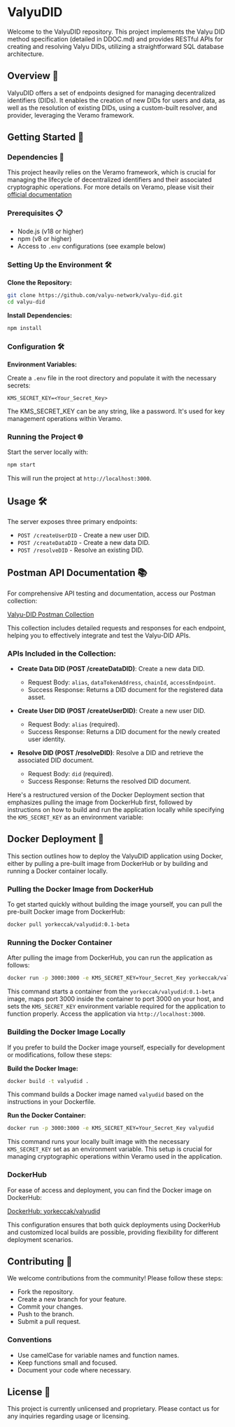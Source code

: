 # ValyuDID

Welcome to the ValyuDID repository. This project implements the Valyu DID method specification (detailed in DDOC.md) and provides RESTful APIs for creating and resolving Valyu DIDs, utilizing a straightforward SQL database architecture.

## Overview 📖

ValyuDID offers a set of endpoints designed for managing decentralized identifiers (DIDs). It enables the creation of new DIDs for users and data, as well as the resolution of existing DIDs, using a custom-built resolver, and provider, leveraging the Veramo framework.

## Getting Started 🚀

### Dependencies 🧰
This project heavily relies on the Veramo framework, which is crucial for managing the lifecycle of decentralized identifiers and their associated cryptographic operations. For more details on Veramo, please visit their [official documentation](https://veramo.io/docs/basics/introduction)

### Prerequisites 📋

- Node.js (v18 or higher)
- npm (v8 or higher)
- Access to `.env` configurations (see example below)

### Setting Up the Environment 🛠️

**Clone the Repository:**

```bash
git clone https://github.com/valyu-network/valyu-did.git
cd valyu-did
```

**Install Dependencies:**

```bash
npm install
```

### Configuration 🛠️

**Environment Variables:**

Create a `.env` file in the root directory and populate it with the necessary secrets:

```plaintext
KMS_SECRET_KEY=<Your_Secret_Key>
```

The KMS_SECRET_KEY can be any string, like a password. It's used for key management operations within Veramo.

### Running the Project 🌐

Start the server locally with:

```bash
npm start
```

This will run the project at `http://localhost:3000`.

## Usage 🛠️

The server exposes three primary endpoints:

- `POST /createUserDID` - Create a new user DID.
- `POST /createDataDID` - Create a new data DID.
- `POST /resolveDID` - Resolve an existing DID.

## Postman API Documentation 📚

For comprehensive API testing and documentation, access our Postman collection:

[Valyu-DID Postman Collection](https://api.postman.com/collections/30064176-1c83c789-8580-47d4-8778-1f110f370423?access_key=PMAT-01HW1BWC7376NQYN8CMKZ1VV7G)

This collection includes detailed requests and responses for each endpoint, helping you to effectively integrate and test the Valyu-DID APIs.

### APIs Included in the Collection:

- **Create Data DID (POST /createDataDID)**: Create a new data DID.
  - Request Body: `alias`, `dataTokenAddress`, `chainId`, `accessEndpoint`.
  - Success Response: Returns a DID document for the registered data asset.

- **Create User DID (POST /createUserDID)**: Create a new user DID.
  - Request Body: `alias` (required).
  - Success Response: Returns a DID document for the newly created user identity.

- **Resolve DID (POST /resolveDID)**: Resolve a DID and retrieve the associated DID document.
  - Request Body: `did` (required).
  - Success Response: Returns the resolved DID document.
 
Here's a restructured version of the Docker Deployment section that emphasizes pulling the image from DockerHub first, followed by instructions on how to build and run the application locally while specifying the `KMS_SECRET_KEY` as an environment variable:

## Docker Deployment 🐳

This section outlines how to deploy the ValyuDID application using Docker, either by pulling a pre-built image from DockerHub or by building and running a Docker container locally.

### Pulling the Docker Image from DockerHub

To get started quickly without building the image yourself, you can pull the pre-built Docker image from DockerHub:

```bash
docker pull yorkeccak/valyudid:0.1-beta
```

### Running the Docker Container

After pulling the image from DockerHub, you can run the application as follows:

```bash
docker run -p 3000:3000 -e KMS_SECRET_KEY=Your_Secret_Key yorkeccak/valyudid:0.1-beta
```

This command starts a container from the `yorkeccak/valyudid:0.1-beta` image, maps port 3000 inside the container to port 3000 on your host, and sets the `KMS_SECRET_KEY` environment variable required for the application to function properly. Access the application via `http://localhost:3000`.

### Building the Docker Image Locally

If you prefer to build the Docker image yourself, especially for development or modifications, follow these steps:

**Build the Docker Image:**

```bash
docker build -t valyudid .
```

This command builds a Docker image named `valyudid` based on the instructions in your Dockerfile.

**Run the Docker Container:**

```bash
docker run -p 3000:3000 -e KMS_SECRET_KEY=Your_Secret_Key valyudid
```

This command runs your locally built image with the necessary `KMS_SECRET_KEY` set as an environment variable. This setup is crucial for managing cryptographic operations within Veramo used in the application.

### DockerHub

For ease of access and deployment, you can find the Docker image on DockerHub:

[DockerHub: yorkeccak/valyudid](https://hub.docker.com/repository/docker/yorkeccak/valyudid/general)

This configuration ensures that both quick deployments using DockerHub and customized local builds are possible, providing flexibility for different deployment scenarios.

## Contributing 🤝

We welcome contributions from the community! Please follow these steps:

- Fork the repository.
- Create a new branch for your feature.
- Commit your changes.
- Push to the branch.
- Submit a pull request.

### Conventions

- Use camelCase for variable names and function names.
- Keep functions small and focused.
- Document your code where necessary.

## License 📄

This project is currently unlicensed and proprietary. Please contact us for any inquiries regarding usage or licensing.
